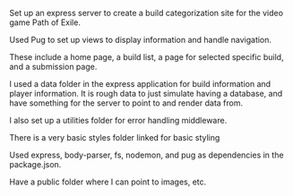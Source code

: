 Set up an express server to create a build categorization site for the video game Path of Exile.

Used Pug to set up views to display information and handle navigation.

These include a home page, a build list, a page for selected specific build, and a submission page.

I used a data folder in the express application for build information and player information.  It is rough data to just simulate having a database, and have something for the server to point to and render data from.

I also set up a utilities folder for error handling middleware.

There is a very basic styles folder linked for basic styling

Used express, body-parser, fs, nodemon, and pug as dependencies in the package.json.

Have a public folder where I can point to images, etc.
